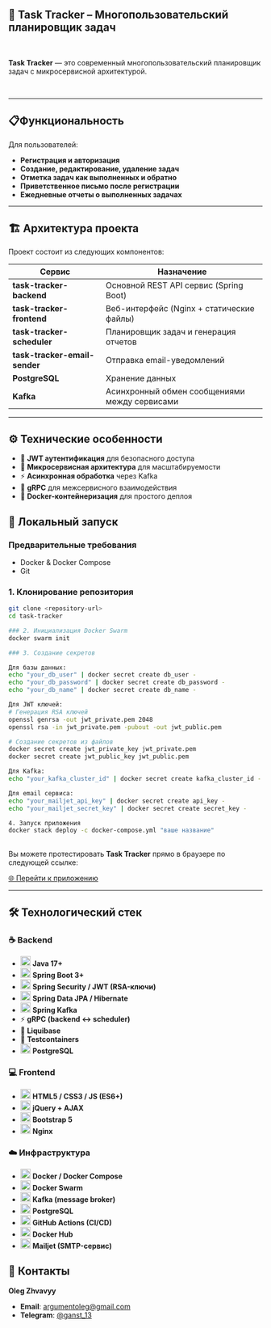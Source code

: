 ## 📝 Task Tracker – Многопользовательский планировщик задач
<br>

**Task Tracker** — это современный многопользовательский планировщик задач с микросервисной архитектурой.  

<br>


---
## 📋Функциональность

Для пользователей:

- **Регистрация и авторизация**
- **Создание, редактирование, удаление задач**
- **Отметка задач как выполненных и обратно**
- **Приветственное письмо после регистрации**
- **Ежедневные отчеты о выполненных задачах**
---

## 🏗️ Архитектура проекта

Проект состоит из следующих компонентов:

| Сервис | Назначение |
|--------|------------|
| **task-tracker-backend** | Основной REST API сервис (Spring Boot) |
| **task-tracker-frontend** | Веб-интерфейс (Nginx + статические файлы) |
| **task-tracker-scheduler** | Планировщик задач и генерация отчетов |
| **task-tracker-email-sender** | Отправка email-уведомлений |
| **PostgreSQL** | Хранение данных |
| **Kafka** | Асинхронный обмен сообщениями между сервисами |

---

## ⚙️ Технические особенности

- 🔑 **JWT аутентификация** для безопасного доступа  
- 🏢 **Микросервисная архитектура** для масштабируемости  
- ⚡ **Асинхронная обработка** через Kafka  
- 🔗 **gRPC** для межсервисного взаимодействия  
- 🐳 **Docker-контейнеризация** для простого деплоя


## 🚀 Локальный запуск

### Предварительные требования
- Docker & Docker Compose
- Git

### 1. Клонирование репозитория
```bash
git clone <repository-url>
cd task-tracker

### 2. Инициализация Docker Swarm
docker swarm init

### 3. Создание секретов

Для базы данных:
echo "your_db_user" | docker secret create db_user -
echo "your_db_password" | docker secret create db_password -
echo "your_db_name" | docker secret create db_name -

Для JWT ключей:
# Генерация RSA ключей
openssl genrsa -out jwt_private.pem 2048
openssl rsa -in jwt_private.pem -pubout -out jwt_public.pem

# Создание секретов из файлов
docker secret create jwt_private_key jwt_private.pem
docker secret create jwt_public_key jwt_public.pem

Для Kafka:
echo "your_kafka_cluster_id" | docker secret create kafka_cluster_id -

Для email сервиса:
echo "your_mailjet_api_key" | docker secret create api_key -
echo "your_mailjet_secret_key" | docker secret create secret_key -

4. Запуск приложения
docker stack deploy -c docker-compose.yml "ваше название"


```
##

Вы можете протестировать **Task Tracker** прямо в браузере по следующей ссылке:

[🌐 Перейти к приложению](http://217.114.14.212/login.html)


---

## 🛠️ Технологический стек

### ☕ Backend
- <img src="https://cdn.jsdelivr.net/gh/devicons/devicon/icons/java/java-original.svg" width="20"/> **Java 17+**
- <img src="https://cdn.jsdelivr.net/gh/devicons/devicon/icons/spring/spring-original.svg" width="20"/> **Spring Boot 3+**
- <img src="https://img.icons8.com/ios-filled/50/000000/lock-2.png" width="20"/> **Spring Security / JWT (RSA-ключи)**
- <img src="https://cdn.jsdelivr.net/gh/devicons/devicon/icons/hibernate/hibernate-original.svg" width="20"/> **Spring Data JPA / Hibernate**
- <img src="https://cdn.jsdelivr.net/gh/devicons/devicon/icons/apachekafka/apachekafka-original.svg" width="20"/> **Spring Kafka**
- ⚡ **gRPC (backend ↔ scheduler)**
- 📜 **Liquibase**
- 🧪 **Testcontainers**
- <img src="https://cdn.jsdelivr.net/gh/devicons/devicon/icons/postgresql/postgresql-original.svg" width="20"/> **PostgreSQL**

### 💻 Frontend
- <img src="https://cdn.jsdelivr.net/gh/devicons/devicon/icons/html5/html5-original.svg" width="20"/> **HTML5 / CSS3 / JS (ES6+)**
- <img src="https://cdn.jsdelivr.net/gh/devicons/devicon/icons/jquery/jquery-original.svg" width="20"/> **jQuery + AJAX**
- <img src="https://cdn.jsdelivr.net/gh/devicons/devicon/icons/bootstrap/bootstrap-plain.svg" width="20"/> **Bootstrap 5**
- <img src="https://cdn.jsdelivr.net/gh/devicons/devicon/icons/nginx/nginx-original.svg" width="20"/> **Nginx**

### ☁️ Инфраструктура
- <img src="https://cdn.jsdelivr.net/gh/devicons/devicon/icons/docker/docker-original.svg" width="20"/> **Docker / Docker Compose**
- <img src="https://www.docker.com/wp-content/uploads/2022/03/Moby-logo.png" width="20"/> **Docker Swarm**
- <img src="https://cdn.jsdelivr.net/gh/devicons/devicon/icons/apachekafka/apachekafka-original.svg" width="20"/> **Kafka (message broker)**
- <img src="https://cdn.jsdelivr.net/gh/devicons/devicon/icons/postgresql/postgresql-original.svg" width="20"/> **PostgreSQL**
- <img src="https://img.icons8.com/ios-filled/50/000000/github.png" width="20"/> **GitHub Actions (CI/CD)**
- <img src="https://www.docker.com/wp-content/uploads/2022/03/Moby-logo.png" width="20"/> **Docker Hub**
- <img src="https://img.icons8.com/color/48/000000/email.png" width="20"/> **Mailjet (SMTP-сервис)**


## 🤝 Контакты
**Oleg Zhvavyy**
- **Email**: [argumentoleg@gmail.com](mailto:argumentoleg@gmail.com)
- **Telegram**: [@ganst_13](https://t.me/ganst_13)
